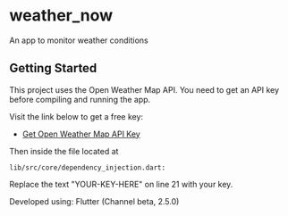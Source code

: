 # weather_now

An app to monitor weather conditions

## Getting Started

This project uses the Open Weather Map API. 
You need to get an API key before compiling and running the app.

Visit the link below to get a free key:

- [Get Open Weather Map API Key](https://rapidapi.com/community/api/open-weather-map/)

Then inside the file located at

`lib/src/core/dependency_injection.dart:`

Replace the text "YOUR-KEY-HERE" on line 21 with your key.


Developed using: Flutter (Channel beta, 2.5.0)


